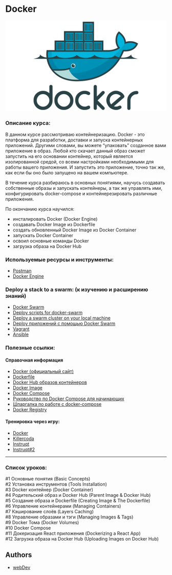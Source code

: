 # Docker
![Logo](https://github.com/coder-areaweb/Docker_Basic/blob/main/Docker.png)
### Описание курса:

В данном курсе рассмотриваю контейнеризацию. Docker - это платформа для разработки, доставки и запуска контейнерных приложений. Другими словами, вы можете “упаковать” созданное вами приложение в образ. Любой кто скачает данный образ сможет запустить на его основании контейнер, который является изолированной средой, со всеми настройками необходимыми для работы вашего приложения. И запустить это приложение, точно так же, как если бы оно было запущено на вашем компьютере.

В течение курса разбираюсь в основных понятиями, научусь создавать собственные образы и запускать контейнеры, а так же управлять ими, конфигурировать docker-compose и контейнерезировать различные приложения.

По окончанию курса научился: 
 - инсталировать Docker (Docker Engine)
 - создавать Docker Image из Dockerfile
 - создать обновленный Docker Image из Docker Container
 - запускать Docker Container
 - освоил основные команды Docker
 - загрузка образа на Docker Hub

### Используемые ресурсы и инструменты:
- [Postman](https://www.postman.com/)
- [Docker Engine](https://docs.docker.com/engine/)

### Deploy a stack to a swarm: (к изучению и расширению знаний)
- [Docker Swarm](https://docs.docker.com/engine/swarm/stack-deploy/)
- [Deploy scripts for docker-swarm](https://github.com/stefanwalther/deploy-docker-swarm)
- [Deploy a swarm cluster on your local machine](https://github.com/stefanwalther/deploy-docker-swarm/tree/master/local-bash)
- [Deploy приложений с помощью Docker Swarm](https://habr.com/ru/articles/471528/)
- [Vagrant](https://www.vagrantup.com/)
- [Ansible](https://www.ansible.com/)

### Полезные ссылки:
#### Справочная информация
- [Docker (официальный сайт)](https://www.docker.com/)
- [Dockerfile](https://docs.docker.com/reference/dockerfile/)
- [Docker Hub образов контейнеров](https://hub.docker.com/)
- [Docker Image](https://docs.docker.com/reference/cli/docker/image/)
- [Docker Compose](https://docs.docker.com/compose/)
- [Руководство по Docker Compose для начинающих](https://habr.com/ru/companies/ruvds/articles/450312/)
- [Шпаргалка по работе с docker-compose](https://www.dmosk.ru/miniinstruktions.php?mini=docker-compose-examples)
- [Docker Registry](https://docs.docker.com/registry/)

#### Тренировка через игру:
 - [Docker](https://labs.play-with-docker.com/)
 - [Killercoda](https://killercoda.com/)
 - [Instruqt](https://instruqt.com/)
 - [Instruqt#2](https://github.com/openshift-instruqt/instruqt)

---

### Список уроков:
#1 Основные понятия (Basic Concepts)  
#2 Установка инструментов (Tools Installation)  
#3 Docker контейнер (Docker Container)  
#4 Родительский образ и Docker Hub (Parent Image & Docker Hub)  
#5 Создание образа и Dockerfile (Creating Image & The Dockerfile)  
#6 Управление контейнерами (Managing Containers)  
#7 Кэширование слоёв (Layers Caching)  
#8 Управление образами и тэги (Managing Images & Tags)  
#9 Docker Тома (Docker Volumes)  
#10 Docker Compose  
#11 Докеризация React приложения (Dockerizing a React App)  
#12 Загрузка образа на Docker Hub (Uploading Images on Docker Hub) 

## Authors

- [webDev](https://www.youtube.com/playlist?list=PLNkWIWHIRwMEAJnHm_2iwDgufTZ9h6rCD)
